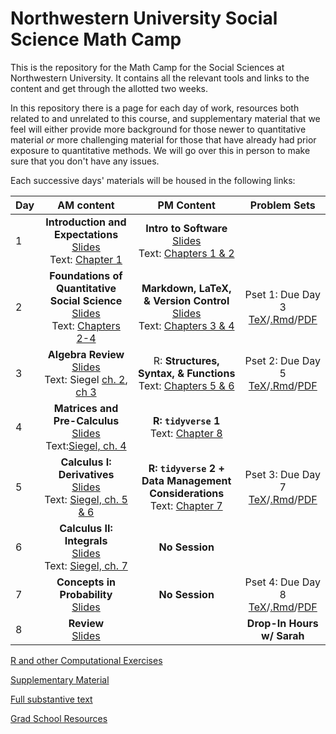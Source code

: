 # Northwestern University Social Science Math Camp
This is the repository for the Math Camp for the Social Sciences at Northwestern University. It contains all the relevant tools and links to the content and get through the allotted two weeks.

In this repository there is a page for each day of work, resources both related to and unrelated to this course, and supplementary material that we feel will either provide more background for those newer to quantitative material *or* more challenging material for those that have already had prior exposure to quantitative methods. We will go over this in person to make sure that you don't have any issues. 

Each successive days' materials will be housed in the following links: 


|Day | AM content            | PM Content        |Problem Sets |
|---| :-------------:         | :-------------:     | :-: | 
|1 | **Introduction and Expectations**<br>[Slides](slides/day1-intro.pdf)<br>Text: [Chapter 1](https://nupolisci.github.io/NU-math-camp/index.html) | **Intro to Software**<br>[Slides](slides/day1-pm_software-intro.pdf)<br>Text: [Chapters 1 & 2](https://nupolisci.github.io/nu_socscir/index.html)|  
|2 | **Foundations of Quantitative Social Science** <br>[Slides](slides/day2-am.pdf)<br>Text: [Chapters 2-4](https://nupolisci.github.io/NU-math-camp/a-broad-introduction-to-social-science.html)| **Markdown, LaTeX, & Version Control**<br>[Slides](slides/day2-pm_markdown-latex-vscontrol.pdf)<br>Text: [Chapters 3 & 4](https://nupolisci.github.io/nu_socscir/ch3.html)|Pset 1: Due Day 3<br>[TeX](problem-sets/updated-pset-1.tex)/[.Rmd](problem-sets/updated-pset-1-RMD.Rmd)/[PDF](problem-sets/updated-pset-1.pdf)| 
|3 | **Algebra Review**<br>[Slides](slides/day3-am.pdf)<br>Text: Siegel [ch. 2](supplementary_materials/mooresiegel_algebra.pdf), [ch 3](supplementary_materials/mooresiegel_algebra.pdf)<br>| R: **Structures, Syntax, & Functions**<br>Text: [Chapters 5 & 6](https://nupolisci.github.io/nu_socscir/ch5.html)|Pset 2: Due Day 5<br>[TeX](problem-sets/updated-pset-2.tex)/[.Rmd](problem-sets/updated-pset-2-RMD.Rmd)/[PDF](problem-sets/updated-pset-2.pdf)| 
|4 | **Matrices and Pre-Calculus**<br> [Slides](slides/day4-am.pdf) <br>Text:[Siegel, ch. 4](supplementary_materials/mooresiegel_precalc.pdf)| **R: `tidyverse` 1**<br>Text: [Chapter 8](https://nupolisci.github.io/nu_socscir/ch8.html) ||
|5 | **Calculus I: Derivatives**<br>[Slides](slides/day5-am.pdf) <br>Text: [Siegel, ch. 5 & 6](supplementary_materials/mooresiegel_derivatives.pdf)| **R: `tidyverse` 2 + Data Management Considerations**<br>Text: [Chapter 7](https://nupolisci.github.io/nu_socscir/ch7.html)  |Pset 3: Due Day 7<br>[TeX](problem-sets/updated-pset-3.tex)/[.Rmd](problem-sets/updated-pset-3-RMD.Rmd)/[PDF](problem-sets/updated-pset-3.pdf)|  
|6 | **Calculus II: Integrals**<br>[Slides](slides/day6-am.pdf) <br>Text: [Siegel, ch. 7](supplementary_materials/mooresiegel_integrals.pdf)| **No Session**| 
|7 | **Concepts in Probability**<br>[Slides](slides/day7-am.pdf) | **No Session** |Pset 4: Due Day 8 <br>[TeX](problem-sets/updated-pset-4.tex)/[.Rmd](problem-sets/updated-pset-4-RMD.Rmd)/[PDF](problem-sets/updated-pset-4.pdf)| 
|8| **Review**<br>[Slides](slides/day8-am.pdf)| |**Drop-In Hours w/ Sarah** |

[R and other Computational Exercises](r-exercises/README.md)

[Supplementary Material](supplementary_material/README.md) 

[Full substantive text]()

[Grad School Resources](resources/README.md)
